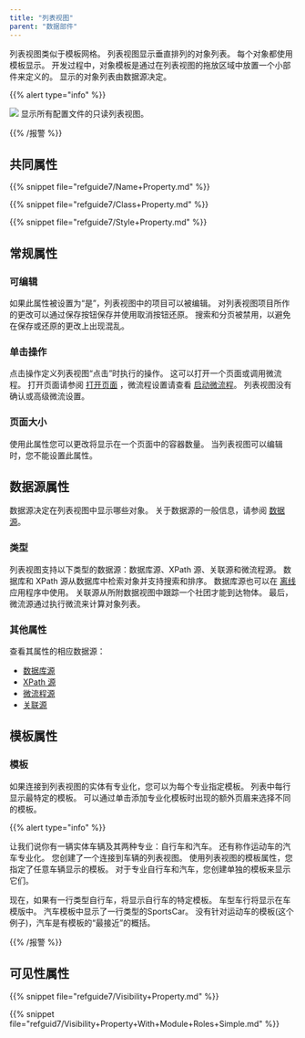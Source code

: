 ```yaml
---
title: "列表视图"
parent: "数据部件"
---
```



列表视图类似于模板网格。 列表视图显示垂直排列的对象列表。 每个对象都使用模板显示。 开发过程中，对象模板是通过在列表视图的拖放区域中放置一个小部件来定义的。 显示的对象列表由数据源决定。

{{% alert type="info" %}}

![](attachments/pages/list-view.png) 显示所有配置文件的只读列表视图。

{{% /报警 %}}

## 共同属性

{{% snippet file="refguide7/Name+Property.md" %}}

{{% snippet file="refguide7/Class+Property.md" %}}

{{% snippet file="refguide7/Style+Property.md" %}}

## 常规属性

### 可编辑

如果此属性被设置为“是”，列表视图中的项目可以被编辑。 对列表视图项目所作的更改可以通过保存按钮保存并使用取消按钮还原。 搜索和分页被禁用，以避免在保存或还原的更改上出现混乱。

### 单击操作

点击操作定义列表视图“点击”时执行的操作。 这可以打开一个页面或调用微流程。 打开页面请参阅 [打开页面](opening-pages) ，微流程设置请查看 [启动微流程](starting-microflows)。 列表视图没有确认或高级微流设置。

### 页面大小

使用此属性您可以更改将显示在一个页面中的容器数量。 当列表视图可以编辑时，您不能设置此属性。

## 数据源属性

数据源决定在列表视图中显示哪些对象。 关于数据源的一般信息，请参阅 [数据源](data-sources)。

### 类型

列表视图支持以下类型的数据源：数据库源、XPath 源、关联源和微流程源。 数据库和 XPath 源从数据库中检索对象并支持搜索和排序。 数据库源也可以在 [离线](offline) 应用程序中使用。 关联源从所附数据视图中跟踪一个社团才能到达物体。 最后，微流源通过执行微流来计算对象列表。

### 其他属性

查看其属性的相应数据源：

*   [数据库源](database-source)
*   [XPath 源](xpath-source)
*   [微流程源](microflow-source)
*   [关联源](association-source)

## 模板属性

### 模板

如果连接到列表视图的实体有专业化，您可以为每个专业指定模板。 列表中每行显示最特定的模板。 可以通过单击添加专业化模板时出现的额外页眉来选择不同的模板。

{{% alert type="info" %}}

让我们说你有一辆实体车辆及其两种专业：自行车和汽车。 还有称作运动车的汽车专业化。 您创建了一个连接到车辆的列表视图。 使用列表视图的模板属性，您指定了任意车辆显示的模板。 对于专业自行车和汽车，您创建单独的模板来显示它们。

现在，如果有一行类型自行车，将显示自行车的特定模板。 车型车行将显示在车模版中。 汽车模板中显示了一行类型的SportsCar。 没有针对运动车的模板(这个例子)，汽车是有模板的“最接近”的概括。

{{% /报警 %}}

## 可见性属性

{{% snippet file="refguide7/Visibility+Property.md" %}}

{{% snippet file="refguid7/Visibility+Property+With+Module+Roles+Simple.md" %}}
